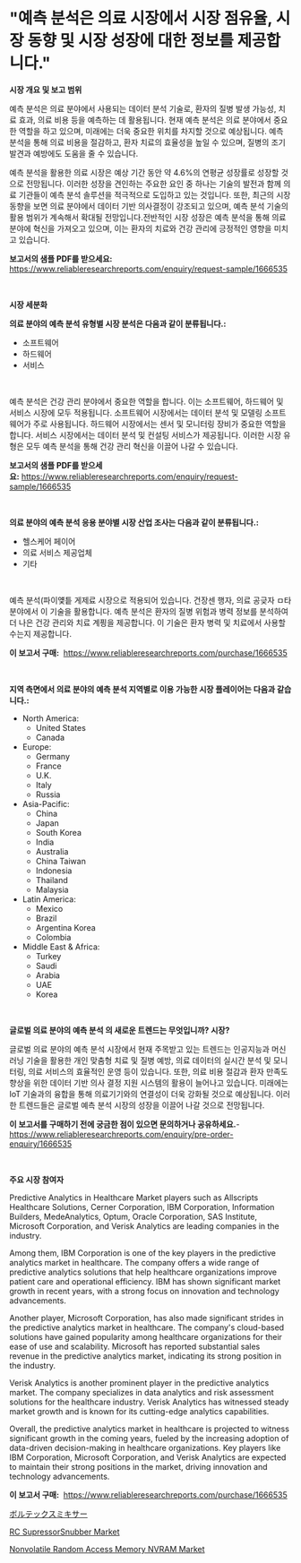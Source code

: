 <p><h1>"예측 분석은 의료 시장에서 시장 점유율, 시장 동향 및 시장 성장에 대한 정보를 제공합니다."</h1></p><p><strong>시장 개요 및 보고 범위</strong></p>
<p><p>예측 분석은 의료 분야에서 사용되는 데이터 분석 기술로, 환자의 질병 발생 가능성, 치료 효과, 의료 비용 등을 예측하는 데 활용됩니다. 현재 예측 분석은 의료 분야에서 중요한 역할을 하고 있으며, 미래에는 더욱 중요한 위치를 차지할 것으로 예상됩니다. 예측 분석을 통해 의료 비용을 절감하고, 환자 치료의 효율성을 높일 수 있으며, 질병의 조기 발견과 예방에도 도움을 줄 수 있습니다.</p><p>예측 분석을 활용한 의료 시장은 예상 기간 동안 약 4.6%의 연평균 성장률로 성장할 것으로 전망됩니다. 이러한 성장을 견인하는 주요한 요인 중 하나는 기술의 발전과 함께 의료 기관들이 예측 분석 솔루션을 적극적으로 도입하고 있는 것입니다. 또한, 최근의 시장 동향을 보면 의료 분야에서 데이터 기반 의사결정이 강조되고 있으며, 예측 분석 기술의 활용 범위가 계속해서 확대될 전망입니다.전반적인 시장 성장은 예측 분석을 통해 의료 분야에 혁신을 가져오고 있으며, 이는 환자의 치료와 건강 관리에 긍정적인 영향을 미치고 있습니다.</p></p>
<p><strong>보고서의 샘플 PDF를 받으세요:</strong> <a href="https://www.reliableresearchreports.com/enquiry/request-sample/1666535">https://www.reliableresearchreports.com/enquiry/request-sample/1666535</a></p>
<p>&nbsp;</p>
<p><strong>시장 세분화</strong></p>
<p><strong>의료 분야의 예측 분석 유형별 시장 분석은 다음과 같이 분류됩니다.:</strong></p>
<p><ul><li>소프트웨어</li><li>하드웨어</li><li>서비스</li></ul></p>
<p>&nbsp;</p>
<p><p>예측 분석은 건강 관리 분야에서 중요한 역할을 합니다. 이는 소프트웨어, 하드웨어 및 서비스 시장에 모두 적용됩니다. 소프트웨어 시장에서는 데이터 분석 및 모델링 소프트웨어가 주로 사용됩니다. 하드웨어 시장에서는 센서 및 모니터링 장비가 중요한 역할을 합니다. 서비스 시장에서는 데이터 분석 및 컨설팅 서비스가 제공됩니다. 이러한 시장 유형은 모두 예측 분석을 통해 건강 관리 혁신을 이끌어 나갈 수 있습니다.</p></p>
<p><strong>보고서의 샘플 PDF를 받으세요:</strong>&nbsp;<a href="https://www.reliableresearchreports.com/enquiry/request-sample/1666535">https://www.reliableresearchreports.com/enquiry/request-sample/1666535</a></p>
<p>&nbsp;</p>
<p><strong> 의료 분야의 예측 분석 응용 분야별 시장 산업 조사는 다음과 같이 분류됩니다.:</strong></p>
<p><ul><li>헬스케어 페이어</li><li>의료 서비스 제공업체</li><li>기타</li></ul></p>
<p>&nbsp;</p>
<p><p>예측 분석(파이얯틑 게제료 시장으로 적용되어 있습니다. 건장센 행자, 의료 공긎자 ㅁ타 분야에서 이 기술을 활용합니다. 예측 분석은 환자의 질병 위험과 병력 정보를 분석하여 더 나은 건강 관리와 치료 계픵을 제공합니다. 이 기술은 환자 병력 및 치료에서 사용할 수는지 제공합니다.</p></p>
<p><strong>이 보고서 구매:</strong>&nbsp; <a href="https://www.reliableresearchreports.com/purchase/1666535">https://www.reliableresearchreports.com/purchase/1666535</a></p>
<p>&nbsp;</p>
<p><strong>지역 측면에서 의료 분야의 예측 분석 지역별로 이용 가능한 시장 플레이어는 다음과 같습니다.:</strong></p>
<p><ul>
    <li>
        North America:
        <ul>
            <li>United States</li>
            <li>Canada</li>
        </ul>
    </li>
    <li>
        Europe:
        <ul>
            <li>Germany</li>
            <li>France</li>
            <li>U.K.</li>
            <li>Italy</li>
            <li>Russia</li>
        </ul>
    </li>
    <li>
        Asia-Pacific:
        <ul>
            <li>China</li>
            <li>Japan</li>
            <li>South Korea</li>
            <li>India</li>
            <li>Australia</li>
            <li>China Taiwan</li>
            <li>Indonesia</li>
            <li>Thailand</li>
            <li>Malaysia</li>
        </ul>
    </li>
    <li>
        Latin America:
        <ul>
            <li>Mexico</li>
            <li>Brazil</li>
            <li>Argentina Korea</li>
            <li>Colombia</li>
        </ul>
    </li>
    <li>
        Middle East & Africa:
        <ul>
            <li>Turkey</li>
            <li>Saudi</li>
            <li>Arabia</li>
            <li>UAE</li>
            <li>Korea</li>
        </ul>
    </li>
    </ul></p>
<p>&nbsp;</p>
<p><strong>글로벌 의료 분야의 예측 분석 의 새로운 트렌드는 무엇입니까? 시장?</strong></p>
<p><p>글로벌 의료 분야의 예측 분석 시장에서 현재 주목받고 있는 트렌드는 인공지능과 머신러닝 기술을 활용한 개인 맞춤형 치료 및 질병 예방, 의료 데이터의 실시간 분석 및 모니터링, 의료 서비스의 효율적인 운영 등이 있습니다. 또한, 의료 비용 절감과 환자 만족도 향상을 위한 데이터 기반 의사 결정 지원 시스템의 활용이 늘어나고 있습니다. 미래에는 IoT 기술과의 융합을 통해 의료기기와의 연결성이 더욱 강화될 것으로 예상됩니다. 이러한 트렌드들은 글로벌 예측 분석 시장의 성장을 이끌어 나갈 것으로 전망됩니다.</p></p>
<p><strong>이 보고서를 구매하기 전에 궁금한 점이 있으면 문의하거나 공유하세요.</strong>- <a href="https://www.reliableresearchreports.com/enquiry/pre-order-enquiry/1666535">https://www.reliableresearchreports.com/enquiry/pre-order-enquiry/1666535</a></p>
<p>&nbsp;</p>
<p><strong>주요 시장 참여자</strong></p>
<p><p>Predictive Analytics in Healthcare Market players such as Allscripts Healthcare Solutions, Cerner Corporation, IBM Corporation, Information Builders, MedeAnalytics, Optum, Oracle Corporation, SAS Institute, Microsoft Corporation, and Verisk Analytics are leading companies in the industry. </p><p>Among them, IBM Corporation is one of the key players in the predictive analytics market in healthcare. The company offers a wide range of predictive analytics solutions that help healthcare organizations improve patient care and operational efficiency. IBM has shown significant market growth in recent years, with a strong focus on innovation and technology advancements.</p><p>Another player, Microsoft Corporation, has also made significant strides in the predictive analytics market in healthcare. The company's cloud-based solutions have gained popularity among healthcare organizations for their ease of use and scalability. Microsoft has reported substantial sales revenue in the predictive analytics market, indicating its strong position in the industry.</p><p>Verisk Analytics is another prominent player in the predictive analytics market. The company specializes in data analytics and risk assessment solutions for the healthcare industry. Verisk Analytics has witnessed steady market growth and is known for its cutting-edge analytics capabilities.</p><p>Overall, the predictive analytics market in healthcare is projected to witness significant growth in the coming years, fueled by the increasing adoption of data-driven decision-making in healthcare organizations. Key players like IBM Corporation, Microsoft Corporation, and Verisk Analytics are expected to maintain their strong positions in the market, driving innovation and technology advancements.</p></p>
<p><strong>이 보고서 구매:</strong>&nbsp;&nbsp;<a href="https://www.reliableresearchreports.com/purchase/1666535">https://www.reliableresearchreports.com/purchase/1666535</a></p>
<p><p><a href="https://github.com/Sophiaard2003/Market-Research-Report-List-1/blob/main/597965615154.md">ボルテックスミキサー</a></p><p><a href="https://github.com/brenzgnarento/Market-Research-Report-List-1/blob/main/rc-supressorsnubber-market.md">RC SupressorSnubber Market</a></p><p><a href="https://github.com/jerrycopelandthomaswsqd8q/Market-Research-Report-List-2/blob/main/nonvolatile-random-access-memory-nvram-market.md">Nonvolatile Random Access Memory NVRAM Market</a></p></p>
